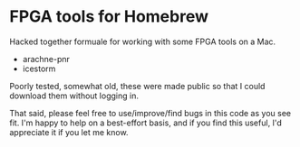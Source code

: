 # FPGA tools for Homebrew

Hacked together formuale for working with some FPGA tools on a Mac.

- arachne-pnr
- icestorm

Poorly tested, somewhat old, these were made public so that I could download them without logging in.

That said, please feel free to use/improve/find bugs in this code as you see fit.
I'm happy to help on a best-effort basis, and if you find this useful, I'd appreciate it if you let me know.
